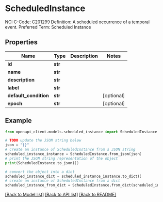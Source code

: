 # ScheduledInstance

NCI C-Code: C201299 Definition: A scheduled occurrence of a temporal event. Preferred Term: Scheduled Instance

## Properties

Name | Type | Description | Notes
------------ | ------------- | ------------- | -------------
**id** | **str** |  | 
**name** | **str** |  | 
**description** | **str** |  | 
**label** | **str** |  | 
**default_condition** | **str** |  | [optional] 
**epoch** | **str** |  | [optional] 

## Example

```python
from openapi_client.models.scheduled_instance import ScheduledInstance

# TODO update the JSON string below
json = "{}"
# create an instance of ScheduledInstance from a JSON string
scheduled_instance_instance = ScheduledInstance.from_json(json)
# print the JSON string representation of the object
print(ScheduledInstance.to_json())

# convert the object into a dict
scheduled_instance_dict = scheduled_instance_instance.to_dict()
# create an instance of ScheduledInstance from a dict
scheduled_instance_from_dict = ScheduledInstance.from_dict(scheduled_instance_dict)
```
[[Back to Model list]](../README.md#documentation-for-models) [[Back to API list]](../README.md#documentation-for-api-endpoints) [[Back to README]](../README.md)


